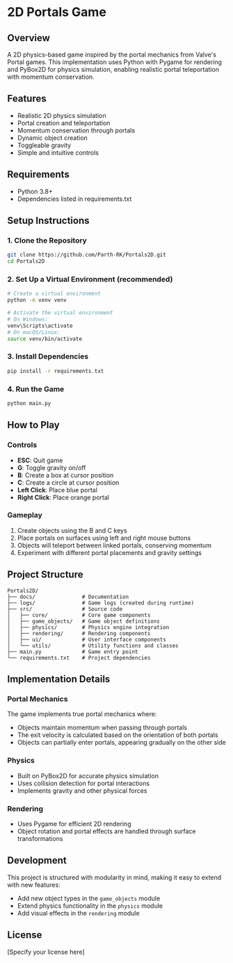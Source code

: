 # 2D Portals Game

## Overview
A 2D physics-based game inspired by the portal mechanics from Valve's Portal games. This implementation uses Python with Pygame for rendering and PyBox2D for physics simulation, enabling realistic portal teleportation with momentum conservation.

## Features
- Realistic 2D physics simulation
- Portal creation and teleportation
- Momentum conservation through portals
- Dynamic object creation
- Toggleable gravity
- Simple and intuitive controls

## Requirements
- Python 3.8+
- Dependencies listed in requirements.txt

## Setup Instructions

### 1. Clone the Repository
```bash
git clone https://github.com/Parth-RK/Portals2D.git
cd Portals2D
```

### 2. Set Up a Virtual Environment (recommended)
```bash
# Create a virtual environment
python -m venv venv

# Activate the virtual environment
# On Windows:
venv\Scripts\activate
# On macOS/Linux:
source venv/bin/activate
```

### 3. Install Dependencies
```bash
pip install -r requirements.txt
```

### 4. Run the Game
```bash
python main.py
```

## How to Play

### Controls
- **ESC**: Quit game
- **G**: Toggle gravity on/off
- **B**: Create a box at cursor position
- **C**: Create a circle at cursor position
- **Left Click**: Place blue portal
- **Right Click**: Place orange portal

### Gameplay
1. Create objects using the B and C keys
2. Place portals on surfaces using left and right mouse buttons
3. Objects will teleport between linked portals, conserving momentum
4. Experiment with different portal placements and gravity settings

## Project Structure
```
Portals2D/
├── docs/               # Documentation
├── logs/               # Game logs (created during runtime)
├── src/                # Source code
│   ├── core/           # Core game components
│   ├── game_objects/   # Game object definitions
│   ├── physics/        # Physics engine integration
│   ├── rendering/      # Rendering components
│   ├── ui/             # User interface components
│   └── utils/          # Utility functions and classes
├── main.py             # Game entry point
└── requirements.txt    # Project dependencies
```

## Implementation Details

### Portal Mechanics
The game implements true portal mechanics where:
- Objects maintain momentum when passing through portals
- The exit velocity is calculated based on the orientation of both portals
- Objects can partially enter portals, appearing gradually on the other side

### Physics
- Built on PyBox2D for accurate physics simulation
- Uses collision detection for portal interactions
- Implements gravity and other physical forces

### Rendering
- Uses Pygame for efficient 2D rendering
- Object rotation and portal effects are handled through surface transformations

## Development
This project is structured with modularity in mind, making it easy to extend with new features:
- Add new object types in the `game_objects` module
- Extend physics functionality in the `physics` module
- Add visual effects in the `rendering` module

## License
[Specify your license here]
